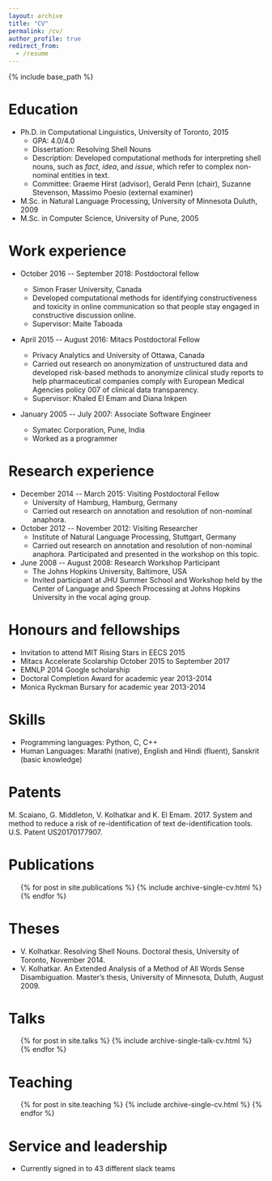 ```yaml
---
layout: archive
title: "CV"
permalink: /cv/
author_profile: true
redirect_from:
  - /resume
---
```


{% include base_path %}

Education
======
* Ph.D. in Computational Linguistics, University of Toronto, 2015
  * GPA: 4.0/4.0
  * Dissertation: Resolving Shell Nouns
  * Description: Developed computational methods for interpreting shell nouns, such as _fact_, _idea_, and _issue_, which refer to complex non-nominal entities in text.
  * Committee: Graeme Hirst (advisor), Gerald Penn (chair), Suzanne Stevenson, Massimo Poesio (external examiner)
* M.Sc. in Natural Language Processing, University of Minnesota Duluth, 2009
* M.Sc. in Computer Science, University of Pune, 2005


Work experience
======
* October 2016 -- September 2018: Postdoctoral fellow
  * Simon Fraser University, Canada
  * Developed computational methods for identifying
  constructiveness and toxicity in online communication so that people stay engaged in constructive discussion online.
  * Supervisor: Maite Taboada

* April 2015 -- August 2016: Mitacs Postdoctoral Fellow
  * Privacy Analytics and University of Ottawa, Canada
  * Carried out research on anonymization of unstructured data and developed risk-based methods to anonymize clinical study reports to help pharmaceutical companies comply with European Medical Agencies policy 007 of clinical data transparency.
  * Supervisor: Khaled El Emam and Diana Inkpen

* January 2005 -- July 2007: Associate Software Engineer
  * Symatec Corporation, Pune, India
  * Worked as a programmer

Research experience
======

* December 2014 -- March 2015: Visiting Postdoctoral Fellow
  * University of Hamburg, Hamburg, Germany
  * Carried out research on annotation and resolution of non-nominal anaphora.
* October 2012 -- November 2012: Visiting Researcher
  * Institute of Natural Language Processing, Stuttgart, Germany
  * Carried out research on annotation and resolution of non-nominal anaphora. Participated and presented in the workshop on this topic.
* June 2008 -- August 2008: Research Workshop Participant
  * The Johns Hopkins University, Baltimore, USA
  * Invited participant at JHU Summer School and Workshop held by the Center of Language and Speech Processing at Johns Hopkins University in the vocal aging group.

Honours and fellowships
======  
* Invitation to attend MIT Rising Stars in EECS 2015
* Mitacs Accelerate Scolarship October 2015 to September 2017
* EMNLP 2014 Google scholarship
* Doctoral Completion Award for academic year 2013-2014
* Monica Ryckman Bursary for academic year 2013-2014

Skills
======
* Programming languages: Python, C, C++
* Human Languages: Marathi (native), English and Hindi (fluent), Sanskrit (basic knowledge)

Patents
======
M. Scaiano, G. Middleton, V. Kolhatkar and K. El Emam. 2017. System and method to reduce a risk of re-identification of text de-identification tools. U.S. Patent US20170177907.

Publications
======
  <ul>{% for post in site.publications %}
    {% include archive-single-cv.html %}
  {% endfor %}</ul>

Theses
======
* V. Kolhatkar. Resolving Shell Nouns. Doctoral thesis, University of Toronto, November 2014.
* V. Kolhatkar. An Extended Analysis of a Method of All Words Sense Disambiguation. Master’s thesis, University of Minnesota, Duluth, August 2009.

Talks
======
  <ul>{% for post in site.talks %}
    {% include archive-single-talk-cv.html %}
  {% endfor %}</ul>

Teaching
======
  <ul>{% for post in site.teaching %}
    {% include archive-single-cv.html %}
  {% endfor %}</ul>

Service and leadership
======
* Currently signed in to 43 different slack teams
